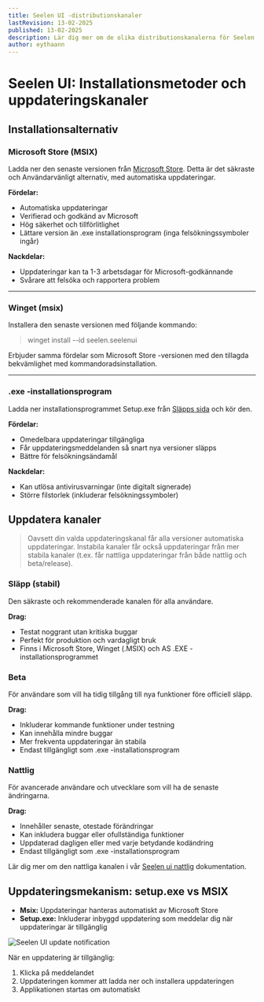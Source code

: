 ```yaml
---
title: Seelen UI -distributionskanaler
lastRevision: 13-02-2025
published: 13-02-2025
description: Lär dig mer om de olika distributionskanalerna för Seelen UI
author: eythaann
---
```


# Seelen UI: Installationsmetoder och uppdateringskanaler

## Installationsalternativ

### Microsoft Store (MSIX)

Ladda ner den senaste versionen från
[Microsoft Store](https://www.microsoft.com/store). Detta är det säkraste och
Användarvänligt alternativ, med automatiska uppdateringar.

**Fördelar:**

- Automatiska uppdateringar
- Verifierad och godkänd av Microsoft
- Hög säkerhet och tillförlitlighet
- Lättare version än .exe installationsprogram (inga felsökningssymboler ingår)

**Nackdelar:**

- Uppdateringar kan ta 1-3 arbetsdagar för Microsoft-godkännande
- Svårare att felsöka och rapportera problem

---

### Winget (msix)

Installera den senaste versionen med följande kommando:

> winget install --id seelen.seelenui

Erbjuder samma fördelar som Microsoft Store -versionen med den tillagda
bekvämlighet med kommandoradsinstallation.

---

### .exe -installationsprogram

Ladda ner installationsprogrammet Setup.exe från
[Släpps sida](https://github.com/eythaann/Seelen-UI/releases) och kör den.

**Fördelar:**

- Omedelbara uppdateringar tillgängliga
- Får uppdateringsmeddelanden så snart nya versioner släpps
- Bättre för felsökningsändamål

**Nackdelar:**

- Kan utlösa antivirusvarningar (inte digitalt signerade)
- Större filstorlek (inkluderar felsökningssymboler)

## Uppdatera kanaler

> Oavsett din valda uppdateringskanal får alla versioner automatiska
> uppdateringar. Instabila kanaler får också uppdateringar från mer stabila
> kanaler (t.ex. får nattliga uppdateringar från både nattlig och beta/release).

### Släpp (stabil)

Den säkraste och rekommenderade kanalen för alla användare.

**Drag:**

- Testat noggrant utan kritiska buggar
- Perfekt för produktion och vardagligt bruk
- Finns i Microsoft Store, Winget (.MSIX) och AS .EXE -installationsprogrammet

### Beta

För användare som vill ha tidig tillgång till nya funktioner före officiell
släpp.

**Drag:**

- Inkluderar kommande funktioner under testning
- Kan innehålla mindre buggar
- Mer frekventa uppdateringar än stabila
- Endast tillgängligt som .exe -installationsprogram

### Nattlig

För avancerade användare och utvecklare som vill ha de senaste ändringarna.

**Drag:**

- Innehåller senaste, otestade förändringar
- Kan inkludera buggar eller ofullständiga funktioner
- Uppdaterad dagligen eller med varje betydande kodändring
- Endast tillgängligt som .exe -installationsprogram

Lär dig mer om den nattliga kanalen i vår
[Seelen ui nattlig](https://seelen.io/blog/nightly) dokumentation.

## Uppdateringsmekanism: setup.exe vs MSIX

- **Msix:** Uppdateringar hanteras automatiskt av Microsoft Store
- **Setup.exe:** Inkluderar inbyggd uppdatering som meddelar dig när
  uppdateringar är tillgänglig

![Seelen UI update notification](https://github.com/Seelen-Inc/slu-blog/blob/master/blog/seelen-ui-distribution-channels/image.png?raw=true)

När en uppdatering är tillgänglig:

1. Klicka på meddelandet
2. Uppdateringen kommer att ladda ner och installera uppdateringen
3. Applikationen startas om automatiskt
